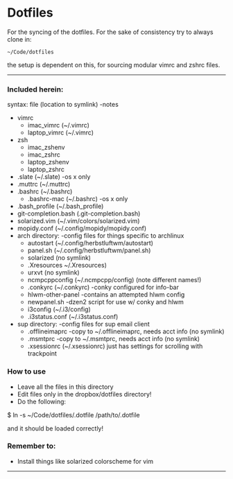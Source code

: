 # Dotfiles

For the syncing of the dotfiles. For the sake of consistency try to always clone in:

`~/Code/dotfiles`

the setup is dependent on this, for sourcing modular vimrc and zshrc files.



------------------

### Included herein:

syntax: file (location to symlink) -notes

* vimrc
    * imac_vimrc (~/.vimrc)
    * laptop_vimrc (~/.vimrc)
* zsh
    * imac_zshenv
    * imac_zshrc
    * laptop_zshenv
    * laptop_zshrc
* .slate (~/.slate) -os x only
* .muttrc (~/.muttrc)
* .bashrc (~/.bashrc)
    * .bashrc-mac (~/.bashrc) -os x only
* .bash\_profile (~/.bash\_profile)
* git-completion.bash (.git-completion.bash)
* solarized.vim (~/.vim/colors/solarized.vim)
* mopidy.conf (~/.config/mopidy/mopidy.conf)
* arch directory:   -config files for things specific to archlinux
    * autostart (~/.config/herbstluftwm/autostart)
    * panel.sh (~/.config/herbstluftwm/panel.sh)
    * solarized (no symlink)
    * .Xresources ~/.Xresources)
    * urxvt (no symlink)
    * ncmpcppconfig (~/.ncmpcpp/config) (note different names!)
    * .conkyrc (~/.conkyrc) -conky configured for info-bar
    * hlwm-other-panel -contains an attempted hlwm config
    * newpanel.sh -dzen2 script for use w/ conky and hlwm
    * i3config (~/.i3/config)
    * .i3status.conf (~/.i3status.conf)
* sup directory:   -config files for sup email client
    * .offlineimaprc -copy to ~/.offlineimaprc, needs acct info (no symlink)
    * .msmtprc -copy to ~/.msmtprc, needs acct info (no symlink)
    * .xsessionrc (~/.xsessionrc) just has settings for scrolling with trackpoint


### How to use

* Leave all the files in this directory
* Edit files only in the dropbox/dotfiles directory!
* Do the following:

$ ln -s ~/Code/dotfiles/.dotfile /path/to/.dotfile

and it should be loaded correctly!

### Remember to:

* Install things like solarized colorscheme for vim

-------------

